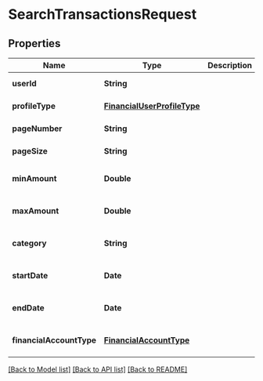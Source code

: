 # SearchTransactionsRequest
## Properties

| Name | Type | Description | Notes |
|------------ | ------------- | ------------- | -------------|
| **userId** | **String** |  | [default to null] |
| **profileType** | [**FinancialUserProfileType**](FinancialUserProfileType.md) |  | [default to null] |
| **pageNumber** | **String** |  | [default to null] |
| **pageSize** | **String** |  | [default to null] |
| **minAmount** | **Double** |  | [optional] [default to null] |
| **maxAmount** | **Double** |  | [optional] [default to null] |
| **category** | **String** |  | [optional] [default to null] |
| **startDate** | **Date** |  | [optional] [default to null] |
| **endDate** | **Date** |  | [optional] [default to null] |
| **financialAccountType** | [**FinancialAccountType**](FinancialAccountType.md) |  | [optional] [default to null] |

[[Back to Model list]](../README.md#documentation-for-models) [[Back to API list]](../README.md#documentation-for-api-endpoints) [[Back to README]](../README.md)

